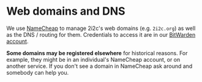 # Web domains and DNS

We use [NameCheap](https://namecheap.com) to manage 2i2c's web domains (e.g. `2i2c.org`) as well as the DNS / routing for them.
Credentials to access it are in our [BitWarden account](account:bitwarden).

**Some domains may be registered elsewhere** for historical reasons.
For example, they might be in an individual's NameCheap account, or on another service.
If you don't see a domain in NameCheap ask around and somebody can help you.